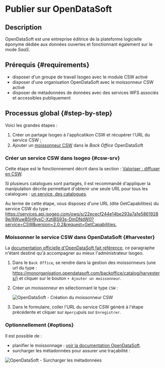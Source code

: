 # Publier sur OpenDataSoft

## Description

OpenDataSoft est une entreprise éditrice de la plateforme logicielle éponyme dédiée aux données ouvertes et fonctionnant également sur le mode _SaaS_.

## Prérequis {#requirements}

- disposer d&apos;un groupe de travail Isogeo avec le module CSW activé
- disposer d&apos;une organisation OpenDataSoft avec le moissonneur CSW activé
- disposer de métadonnées de données avec des services WFS associés et accessibles publiquement

## Processus global {#step-by-step}

Voici les grandes étapes :

1. Créer un partage Isogeo à l&apos;applicatikon CSW et récupérer l&apos;URL du service CSW ;
2. Ajouter un [moissonneur CSW](https://docs.opendatasoft.com/fr/sourcing_and_processing_data/harvesters/csw.html) dans le _Back Office_ OpenDataSoft

### Créer un service CSW dans Isogeo {#csw-srv}

Cette étape est le fonctionnement décrit dans la section : [Valoriser : diffuser en CSW](/features/publish/csw_server.html).

Si plusieurs catalogues sont partagés, il est recommandé d&apos;appliquer la manipulation décrite permettant d&apos;obtenir une seule URL pour tous les catalogues : [un service, des catalogues](http://help.isogeo.com/fr/features/publish/csw_server.html#un-service-des-catalogues).

Au terme de cette étape, vous disposez d&apos;une URL (dite GetCapabilities) du service CSW du type : <https://services.api.isogeo.com/ows/s/22ececf244e14be293a7a1e58619289e/8WuwB5H9ysC-XztiBS93s-DmDNdW0?service=CSW&version=2.0.2&request=GetCapabilities.>

### Moissonner le service CSW dans OpenDataSoft {#harvester}

La [documentation officielle d&apos;OpenDataSoft fait référence](https://docs.opendatasoft.com/fr/sourcing_and_processing_data/harvesting_a_catalog.html), ce paragraphe n&apos;étant destiné qu&apos;à accompagner au mieux l&apos;administrateur Isogeo. 

1. Dans le `Back Office`, se rendre dans la gestion des moissonneurs (une url du type : <https://monorganisation.opendatasoft.com/backoffice/catalog/harvesters/)> et cliquer sur le bouton `+ Ajouter un moissonneur`.
2. Créer un moissonneur en sélectionnant le type `CSW` :

    ![](/assets/ods/csw2ods_harvester_create.png "OpenDataSoft - Création du moissonneur CSW")

3. Dans le formulaire, coller l&apos;URL du service CSW généré à l&apos;étape précédente et cliquer sur `Aperçu`puis sur `Enregistrer`.

### Optionnellement {#options}

Il est possible de :

- planifier le moissonnage : [voir la documentation OpenDataSoft](https://docs.opendatasoft.com/fr/sourcing_and_processing_data/harvesting_a_catalog.html#scheduling).
- surcharger les métadonnées pour assurer une traçabilité :

![](/assets/ods/csw2ods_harvester_option_overload.png "OpenDataSoft - Surcharger les métadonnées")
